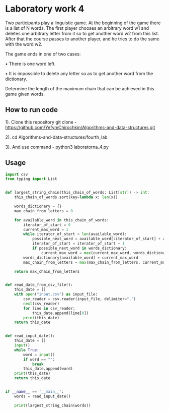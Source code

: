 # Laboratory work 4

Two participants play a linguistic game. At the beginning of the game there is a list of N words. The first player chooses an arbitrary word w1 and deletes one arbitrary letter from it so to get another word w2 from this list. After that the course passes to another player, and he tries to do the same with the word w2. 

The game ends in one of two cases: 

• There is one word left. 

• It is impossible to delete any letter so as to get another word from the dictionary.

Determine the length of the maximum chain that can be achieved in this game given words.


## How to run code
1). Clone this repository git clone - https://github.com/YefymChirochkin/Algorithms-and-data-structures.git

2). cd Algorithms-and-data-structures/fourth_lab

3). And use command - python3 laboratorna_4.py 

## Usage

```python
import csv
from typing import List


def largest_string_chain(this_chain_of_words: List[str]) -> int:
    this_chain_of_words.sort(key=lambda x: len(x))

    words_dictionary = {}
    max_chain_from_letters = 0

    for available_word in this_chain_of_words:
        iterator_of_start = 0
        current_max_word = 1
        while iterator_of_start < len(available_word):
            possible_next_word = available_word[:iterator_of_start] + available_word[iterator_of_start + 1:]
            iterator_of_start = iterator_of_start + 1
            if possible_next_word in words_dictionary:
                current_max_word = max(current_max_word, words_dictionary[possible_next_word] + 1)
        words_dictionary[available_word] = current_max_word
        max_chain_from_letters = max(max_chain_from_letters, current_max_word)

    return max_chain_from_letters


def read_date_from_csv_file():
    this_date = []
    with open("input.csv") as input_file:
        csv_reader = csv.reader(input_file, delimiter=",")
        next(csv_reader)
        for line in csv_reader:
            this_date.append(line[0])
        print(this_date)
    return this_date


def read_input_date():
    this_date = []
    input()
    while True:
        word = input()
        if word == "":
            break
        this_date.append(word)
    print(this_date)
    return this_date


if __name__ == '__main__':
    words = read_input_date()

    print(largest_string_chain(words))
